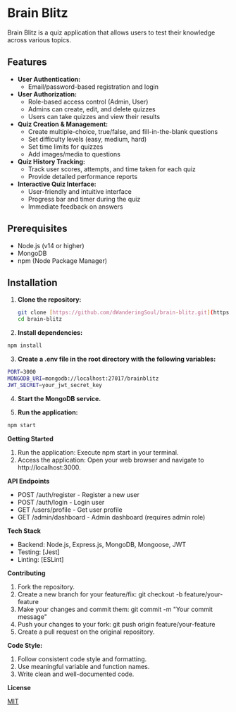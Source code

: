 # Brain Blitz

Brain Blitz is a quiz application that allows users to test their knowledge across various topics.

## Features

- **User Authentication:**
    - Email/password-based registration and login
- **User Authorization:**
    - Role-based access control (Admin, User)
    - Admins can create, edit, and delete quizzes
    - Users can take quizzes and view their results
- **Quiz Creation & Management:**
    - Create multiple-choice, true/false, and fill-in-the-blank questions
    - Set difficulty levels (easy, medium, hard)
    - Set time limits for quizzes
    - Add images/media to questions
- **Quiz History Tracking:**
    - Track user scores, attempts, and time taken for each quiz
    - Provide detailed performance reports
- **Interactive Quiz Interface:**
    - User-friendly and intuitive interface
    - Progress bar and timer during the quiz
    - Immediate feedback on answers

## Prerequisites

- Node.js (v14 or higher)
- MongoDB
- npm (Node Package Manager)

## Installation

1. **Clone the repository:**
   ```bash
   git clone [https://github.com/dWanderingSoul/brain-blitz.git](https://github.com/dWanderingSoul/brain-blitz.git)
   cd brain-blitz
   
2. **Install dependencies:**

 ```bash
npm install
```
3. **Create a .env file in the root directory with the following variables:**

```bash
PORT=3000
MONGODB_URI=mongodb://localhost:27017/brainblitz
JWT_SECRET=your_jwt_secret_key 
```

4. **Start the MongoDB service.**

5. **Run the application:**

```bash
npm start
```

**Getting Started**

1. Run the application: Execute npm start in your terminal.
2. Access the application: Open your web browser and navigate to http://localhost:3000.

**API Endpoints**
- POST /auth/register - Register a new user
- POST /auth/login - Login user
- GET /users/profile - Get user profile
- GET /admin/dashboard - Admin dashboard (requires admin role)

**Tech Stack**
- Backend: Node.js, Express.js, MongoDB, Mongoose, JWT
- Testing: [Jest] 
- Linting:  [ESLint]

**Contributing**
1. Fork the repository.
2. Create a new branch for your feature/fix: git checkout -b feature/your-feature
3. Make your changes and commit them: git commit -m "Your commit message"
4. Push your changes to your fork: git push origin feature/your-feature   
5. Create a pull request on the original repository.


**Code Style:**

1. Follow consistent code style and formatting.
2. Use meaningful variable and function names.
3. Write clean and well-documented code.

**License**

[MIT](https://choosealicense.com/licenses/mit/)





